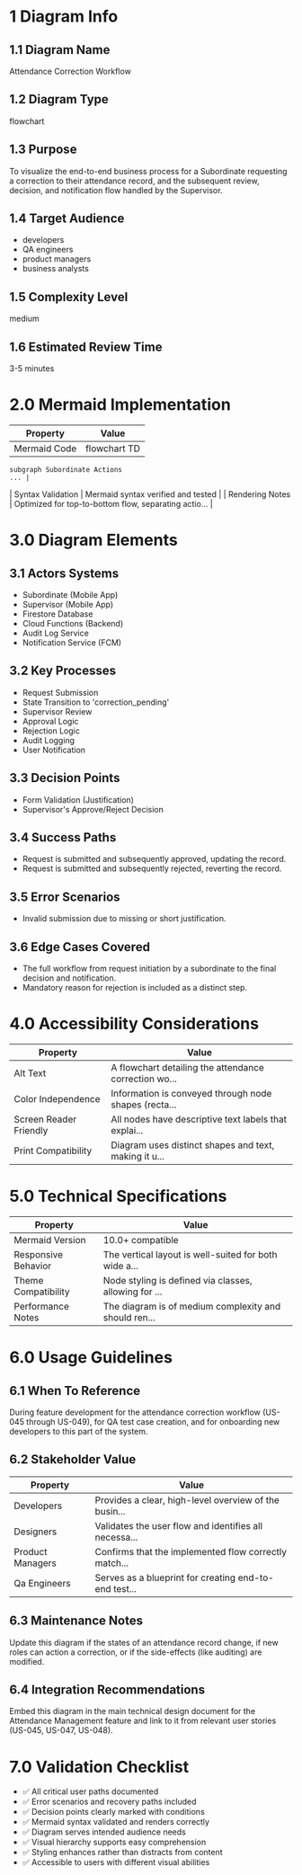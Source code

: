 # 1 Diagram Info

## 1.1 Diagram Name

Attendance Correction Workflow

## 1.2 Diagram Type

flowchart

## 1.3 Purpose

To visualize the end-to-end business process for a Subordinate requesting a correction to their attendance record, and the subsequent review, decision, and notification flow handled by the Supervisor.

## 1.4 Target Audience

- developers
- QA engineers
- product managers
- business analysts

## 1.5 Complexity Level

medium

## 1.6 Estimated Review Time

3-5 minutes

# 2.0 Mermaid Implementation

| Property | Value |
|----------|-------|
| Mermaid Code | flowchart TD
    subgraph Subordinate Actions
    ... |
| Syntax Validation | Mermaid syntax verified and tested |
| Rendering Notes | Optimized for top-to-bottom flow, separating actio... |

# 3.0 Diagram Elements

## 3.1 Actors Systems

- Subordinate (Mobile App)
- Supervisor (Mobile App)
- Firestore Database
- Cloud Functions (Backend)
- Audit Log Service
- Notification Service (FCM)

## 3.2 Key Processes

- Request Submission
- State Transition to 'correction_pending'
- Supervisor Review
- Approval Logic
- Rejection Logic
- Audit Logging
- User Notification

## 3.3 Decision Points

- Form Validation (Justification)
- Supervisor's Approve/Reject Decision

## 3.4 Success Paths

- Request is submitted and subsequently approved, updating the record.
- Request is submitted and subsequently rejected, reverting the record.

## 3.5 Error Scenarios

- Invalid submission due to missing or short justification.

## 3.6 Edge Cases Covered

- The full workflow from request initiation by a subordinate to the final decision and notification.
- Mandatory reason for rejection is included as a distinct step.

# 4.0 Accessibility Considerations

| Property | Value |
|----------|-------|
| Alt Text | A flowchart detailing the attendance correction wo... |
| Color Independence | Information is conveyed through node shapes (recta... |
| Screen Reader Friendly | All nodes have descriptive text labels that explai... |
| Print Compatibility | Diagram uses distinct shapes and text, making it u... |

# 5.0 Technical Specifications

| Property | Value |
|----------|-------|
| Mermaid Version | 10.0+ compatible |
| Responsive Behavior | The vertical layout is well-suited for both wide a... |
| Theme Compatibility | Node styling is defined via classes, allowing for ... |
| Performance Notes | The diagram is of medium complexity and should ren... |

# 6.0 Usage Guidelines

## 6.1 When To Reference

During feature development for the attendance correction workflow (US-045 through US-049), for QA test case creation, and for onboarding new developers to this part of the system.

## 6.2 Stakeholder Value

| Property | Value |
|----------|-------|
| Developers | Provides a clear, high-level overview of the busin... |
| Designers | Validates the user flow and identifies all necessa... |
| Product Managers | Confirms that the implemented flow correctly match... |
| Qa Engineers | Serves as a blueprint for creating end-to-end test... |

## 6.3 Maintenance Notes

Update this diagram if the states of an attendance record change, if new roles can action a correction, or if the side-effects (like auditing) are modified.

## 6.4 Integration Recommendations

Embed this diagram in the main technical design document for the Attendance Management feature and link to it from relevant user stories (US-045, US-047, US-048).

# 7.0 Validation Checklist

- ✅ All critical user paths documented
- ✅ Error scenarios and recovery paths included
- ✅ Decision points clearly marked with conditions
- ✅ Mermaid syntax validated and renders correctly
- ✅ Diagram serves intended audience needs
- ✅ Visual hierarchy supports easy comprehension
- ✅ Styling enhances rather than distracts from content
- ✅ Accessible to users with different visual abilities


